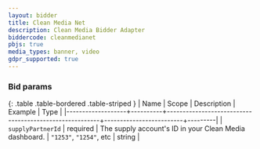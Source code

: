 ```yaml
---
layout: bidder
title: Clean Media Net
description: Clean Media Bidder Adapter
biddercode: cleanmedianet
pbjs: true
media_types: banner, video
gdpr_supported: true
---
```


### Bid params

{: .table .table-bordered .table-striped }
| Name | Scope | Description | Example | Type |
|-------------------+----------+--------------------------------------------------------+-------------------------+---------|
| `supplyPartnerId` | required | The supply account's ID in your Clean Media dashboard. | `"1253"`, `"1254"`, etc | string |
